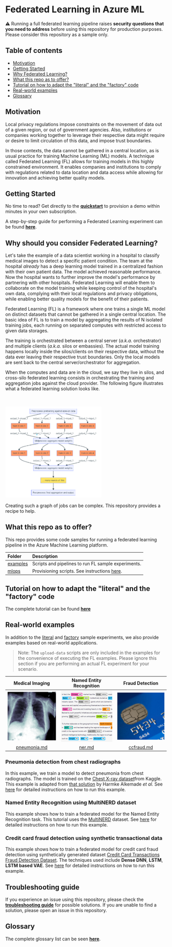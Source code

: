 # Federated Learning in Azure ML

:warning: Running a full federated learning pipeline raises **security questions that you need to address** before using this repository for production purposes. Please consider this repository as a sample only.


## Table of contents

- [Motivation](#motivation)
- [Getting Started](#getting-started)
- [Why Federated Learning?](#why-should-you-consider-federated-learning)
- [What this repo as to offer?](#what-this-repo-as-to-offer)
- [Tutorial on how to adapt the "literal" and the "factory" code](#tutorial-on-how-to-adapt-the-literal-and-the-factory-code)
- [Real-world examples](#real-world-examples)
- [Glossary](#glossary)

## Motivation

Local privacy regulations impose constraints on the movement of data out of a given region, or out of government agencies. Also, institutions or companies working together to leverage their respective data might require or desire to limit circulation of this data, and impose trust boundaries.

In those contexts, the data cannot be gathered in a central location, as is usual practice for training Machine Learning (ML) models. A technique called Federated Learning (FL) allows for training models in this highly constrained environment. It enables companies and institutions to comply with regulations related to data location and data access while allowing for innovation and achieving better quality models.

## Getting Started

No time to read? Get directly to the [**quickstart**](./quickstart.md) to provision a demo within minutes in your own subscription.

A step-by-step guide for performing a Federated Learning experiment can be found [**here**](./guide.md).

## Why should you consider Federated Learning?

Let's take the example of a data scientist working in a hospital to classify medical images to detect a specific patient condition. The team at the hospital _already_ has a deep learning model trained in a centralized fashion with their own patient data. The model achieved reasonable performance. Now the hospital wants to further improve the model's performance by partnering with other hospitals. Federated Learning will enable them to collaborate on the model training while keeping control of the hospital's own data, complying with their local regulations and privacy obligations, while enabling better quality models for the benefit of their patients.

Federated Learning (FL) is a framework where one trains a single ML model on distinct datasets that cannot be gathered in a single central location. The basic idea of FL is to train a model by aggregating the results of N isolated training jobs, each running on separated computes with restricted access to given data storages.

The training is orchestrated between a central server (_a.k.a._ orchestrator) and multiple clients (_a.k.a._ silos or embassies). The actual model training happens locally inside the silos/clients on their respective data, without the data ever leaving their respective trust boundaries. Only the local models are sent back to the central server/orchestrator for aggregation.

When the computes and data are in the cloud, we say they live in silos, and cross-silo federated learning consists in orchestrating the training and aggregation jobs against the cloud provider. The following figure illustrates what a federated learning solution looks like.

<br/><br/>
<img src="./pics/fl_fig.png" alt="Federated Learning Solution Figure" width="300">

Creating such a graph of jobs can be complex. This repository provides a recipe to help.

## What this repo as to offer?

This repo provides some code samples for running a federated learning pipeline in the Azure Machine Learning platform.

| Folder | Description |
| :--- | :--- |
| [examples](../examples) | Scripts and pipelines to run FL sample experiments. |
| [mlops](../mlops) | Provisioning scripts. See instructions [here](./provisioning/README.md). |


## Tutorial on how to adapt the "literal" and the "factory" code

The complete tutorial can be found [**here**](./literal-factory-tutorial.md)

## Real-world examples

In addition to the [literal](../examples/pipelines/fl_cross_silo_literal/) and [factory](../examples/pipelines/fl_cross_silo_factory/) sample experiments, we also provide examples based on real-world applications.

> Note: The `upload-data` scripts are only included in the examples for the convenience of executing the FL examples. Please ignore this section if you are performing an actual FL experiment for your scenario.

| Medical Imaging | Named Entity Recognition | Fraud Detection |
| :-: | :-: | :-: |
| [![](./pics/industry-medical-imaging.png)](./real-world-examples/pneumonia.md) | [![](./pics/industry-ner.png)](./real-world-examples/ner.md) | [![](./pics/industry-fraud-detection.png)](./real-world-examples/ccfraud.md) |
| [pneumonia.md](./real-world-examples/pneumonia.md) | [ner.md](./real-world-examples/ner.md) | [ccfraud.md](./real-world-examples/ccfraud.md) |

### Pneumonia detection from chest radiographs
In this example, we train a model to detect pneumonia from chest radiographs. The model is trained on the [Chest X-ray dataset](https://www.kaggle.com/datasets/paultimothymooney/chest-xray-pneumonia)from Kaggle. This example is adapted from [that solution](https://github.com/Azure/medical-imaging/tree/main/federated-learning) by Harmke Alkemade _et al._ See [here](./real-world-examples/pneumonia.md) for detailed instructions on how to run this example.

### Named Entity Recognition using MultiNERD dataset
This example shows how to train a federated model for the Named Entity Recognition task. This tutorial uses the [MultiNERD](https://github.com/Babelscape/multinerd/blob/master/README.md) dataset. See [here](./real-world-examples/ner.md) for detailed instructions on how to run this example.

### Credit card fraud detection using synthetic transactional data
This example shows how to train a federated model for credit card fraud detection using synthetically generated dataset [Credit Card Transactions Fraud Detection Dataset](https://www.kaggle.com/datasets/kartik2112/fraud-detection). The techniques used include **Dense DNN**, **LSTM**, **LSTM based VAE**. See [here](./real-world-examples/ccfraud.md) for detailed instructions on how to run this example.


## Troubleshooting guide

If you experience an issue using this repository, please check the [**troubleshooting guide**](./tsg.md) for possible solutions. If you are unable to find a solution, please open an issue in this repository.

## Glossary

The complete glossary list can be seen [**here**](./glossary.md).